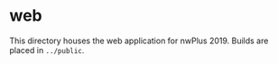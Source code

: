 # web

This directory houses the web application for nwPlus 2019. Builds are placed
in `../public`.
